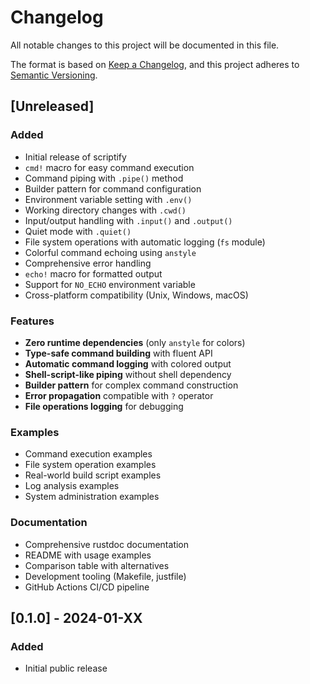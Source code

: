 # Changelog

All notable changes to this project will be documented in this file.

The format is based on [Keep a Changelog](https://keepachangelog.com/en/1.0.0/),
and this project adheres to [Semantic Versioning](https://semver.org/spec/v2.0.0.html).

## [Unreleased]

### Added
- Initial release of scriptify
- `cmd!` macro for easy command execution
- Command piping with `.pipe()` method
- Builder pattern for command configuration
- Environment variable setting with `.env()`
- Working directory changes with `.cwd()`
- Input/output handling with `.input()` and `.output()`
- Quiet mode with `.quiet()`
- File system operations with automatic logging (`fs` module)
- Colorful command echoing using `anstyle`
- Comprehensive error handling
- `echo!` macro for formatted output
- Support for `NO_ECHO` environment variable
- Cross-platform compatibility (Unix, Windows, macOS)

### Features
- **Zero runtime dependencies** (only `anstyle` for colors)
- **Type-safe command building** with fluent API
- **Automatic command logging** with colored output
- **Shell-script-like piping** without shell dependency
- **Builder pattern** for complex command construction
- **Error propagation** compatible with `?` operator
- **File operations logging** for debugging

### Examples
- Command execution examples
- File system operation examples
- Real-world build script examples
- Log analysis examples
- System administration examples

### Documentation
- Comprehensive rustdoc documentation
- README with usage examples
- Comparison table with alternatives
- Development tooling (Makefile, justfile)
- GitHub Actions CI/CD pipeline

## [0.1.0] - 2024-01-XX

### Added
- Initial public release